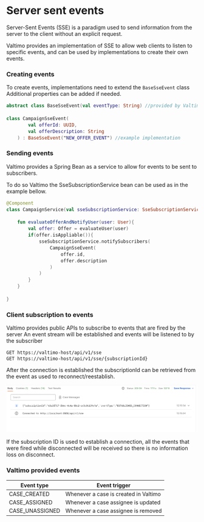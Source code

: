 # Server sent events

Server-Sent Events (SSE) is a paradigm used to send information from the server to the client
without an explicit request. 

Valtimo provides an implementation of SSE to allow
web clients to listen to specific events, and can be used by implementations to create their
own events.

### Creating events

To create events, implementations need to extend the `BaseSseEvent` class
Additional properties can be added if needed.

```kotlin
abstract class BaseSseEvent(val eventType: String) //provided by Valtimo

class CampaignSseEvent(
        val offerId: UUID,
        val offerDescription: String
    ) : BaseSseEvent("NEW_OFFER_EVENT") //example implementation
```

### Sending events

Valtimo provides a Spring Bean as a service to allow for events to be sent to
subscribers.

To do so Valtimo the SseSubscriptionService bean can be used as in the example bellow.

```kotlin
@Component
class CampaignService(val sseSubscriptionService: SseSubscriptionService){
    
    fun evaluateOfferAndNotifyUser(user: User){
        val offer: Offer = evaluateUser(user)
        if(offer.isAppliable()){
            sseSubscriptionService.notifySubscribers(
                CampaignSseEvent(
                    offer.id,
                    offer.description
                )
            )
        }
    }
    
}
```

### Client subscription to events

Valtimo provides public APIs to subscribe to events that are fired by the server
An event stream will be established and events will be listened to by the subscriber
```
GET https://valtimo-host/api/v1/sse 
GET https://valtimo-host/api/v1/sse/{subscriptionId}
```

After the connection is established the subscriptionId can be retrieved from the event
as used to reconnect/reestablish.

![Established connection](img/established-connection.png)

If the subscription ID is used to establish a connection, all the events that were fired while disconnected
will be received so there is no information loss on disconnect.

### Valtimo provided events

| Event type      | Event trigger                         |
|-----------------|---------------------------------------|
| CASE_CREATED    | Whenever a case is created in Valtimo |
| CASE_ASSIGNED   | Whenever a case assignee is updated   |
| CASE_UNASSIGNED | Whenever a case assignee is removed   |


